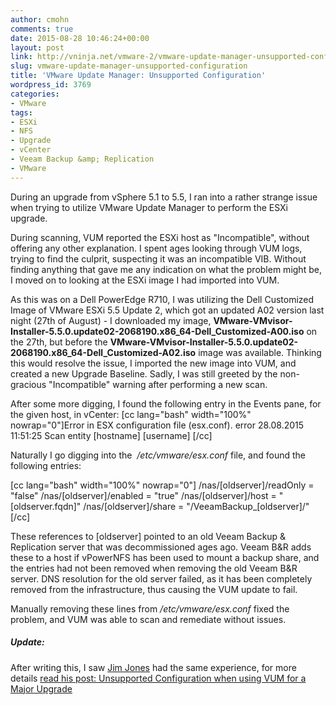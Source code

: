 ```yaml
---
author: cmohn
comments: true
date: 2015-08-28 10:46:24+00:00
layout: post
link: http://vninja.net/vmware-2/vmware-update-manager-unsupported-configuration/
slug: vmware-update-manager-unsupported-configuration
title: 'VMware Update Manager: Unsupported Configuration'
wordpress_id: 3769
categories:
- VMware
tags:
- ESXi
- NFS
- Upgrade
- vCenter
- Veeam Backup &amp; Replication
- VMware
---
```


During an upgrade from vSphere 5.1 to 5.5, I ran into a rather strange issue when trying to utilize VMware Update Manager to perform the ESXi upgrade.

During scanning, VUM reported the ESXi host as "Incompatible", without offering any other explanation. I spent ages looking through VUM logs, trying to find the culprit, suspecting it was an incompatible VIB. Without finding anything that gave me any indication on what the problem might be, I moved on to looking at the ESXi image I had imported into VUM.

As this was on a Dell PowerEdge R710, I was utilizing the Dell Customized Image of VMware ESXi 5.5 Update 2, which got an updated A02 version last night (27th of August) - I downloaded my image, **VMware-VMvisor-Installer-5.5.0.update02-2068190.x86_64-Dell_Customized-A00.iso** on the 27th, but before the **VMware-VMvisor-Installer-5.5.0.update02-2068190.x86_64-Dell_Customized-A02.iso** image was available. Thinking this would resolve the issue, I imported the new image into VUM, and created a new Upgrade Baseline. Sadly, I was still greeted by the non-gracious "Incompatible" warning after performing a new scan.

After some more digging, I found the following entry in the Events pane, for the given host, in vCenter:
[cc lang="bash" width="100%" nowrap="0"]Error in ESX configuration file (esx.conf).
error
28.08.2015 11:51:25
Scan entity
[hostname]
[username]
[/cc]

Naturally I go digging into the  _/etc/vmware/esx.conf_ file, and found the following entries:

[cc lang="bash" width="100%" nowrap="0"]
/nas/[oldserver]/readOnly = "false"
/nas/[oldserver]/enabled = "true"
/nas/[oldserver]/host = "[oldserver.fqdn]"
/nas/[oldserver]/share = "/VeeamBackup_[oldserver]/"
[/cc]



These references to [oldserver] pointed to an old Veeam Backup & Replication server that was decommissioned ages ago. Veeam B&R adds these to a host if vPowerNFS has been used to mount a backup share, and the entries had not been removed when removing the old Veeam B&R server. DNS resolution for the old server failed, as it has been completely removed from the infrastructure, thus causing the VUM update to fail.

Manually removing these lines from _/etc/vmware/esx.conf_ fixed the problem, and VUM was able to scan and remediate without issues.



##### Update:



After writing this, I saw [Jim Jones](http://twitter.com/k00laidIT) had the same experience, for more details [read his post:
Unsupported Configuration when using VUM for a Major Upgrade](https://koolaid.info/unsupported-configuration-using-vum-major-upgrade/)
